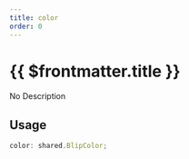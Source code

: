 ```yaml
---
title: color
order: 0
---
```


# {{ $frontmatter.title }}

No Description

## Usage

```ts
color: shared.BlipColor;
```
